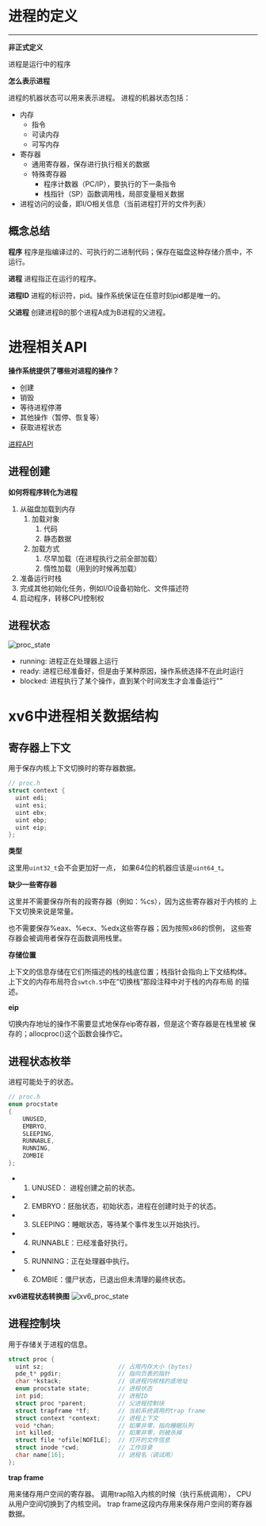 # 进程的定义

---

**非正式定义**

进程是运行中的程序

**怎么表示进程**

进程的机器状态可以用来表示进程。
进程的机器状态包括：

* 内存
  * 指令
  * 可读内存
  * 可写内存
* 寄存器
  * 通用寄存器，保存进行执行相关的数据
  * 特殊寄存器
    * 程序计数器（PC/IP），要执行的下一条指令
    * 栈指针（SP）函数调用栈，局部变量相关数据
* 进程访问的设备，即I/O相关信息（当前进程打开的文件列表）

## 概念总结

**程序**
程序是指编译过的、可执行的二进制代码；保存在磁盘这种存储介质中，不运行。

**进程**
进程指正在运行的程序。

**进程ID**
进程的标识符，pid。操作系统保证在任意时刻pid都是唯一的。

**父进程**
创建进程B的那个进程A成为B进程的父进程。

# 进程相关API

**操作系统提供了哪些对进程的操作？**

* 创建
* 销毁
* 等待进程停滞
* 其他操作（暂停、恢复等）
* 获取进程状态

[进程API](../chap5/proc_api.md)

## 进程创建

**如何将程序转化为进程**

1. 从磁盘加载到内存
   1. 加载对象
      1. 代码
      2. 静态数据
   2. 加载方式
      1. 尽早加载（在进程执行之前全部加载）
      2. 惰性加载（用到的时候再加载）
2. 准备运行时栈
3. 完成其他初始化任务，例如I/O设备初始化、文件描述符
4. 启动程序，转移CPU控制权

## 进程状态

![proc_state](./proc_state.svg)

* running: 进程正在处理器上运行
* ready: 进程已经准备好，但是由于某种原因，操作系统选择不在此时运行
* blocked: 进程执行了某个操作，直到某个时间发生才会准备运行""

# xv6中进程相关数据结构

## 寄存器上下文

用于保存内核上下文切换时的寄存器数据。

```c
// proc.h
struct context {
  uint edi;
  uint esi;
  uint ebx;
  uint ebp;
  uint eip;
};
```

**类型**

这里用`uint32_t`会不会更加好一点，
如果64位的机器应该是`uint64_t`。

**缺少一些寄存器**

这里并不需要保存所有的段寄存器（例如：%cs），因为这些寄存器对于内核的
上下文切换来说是常量。

也不需要保存%eax、%ecx、%edx这些寄存器；因为按照x86的惯例， 这些寄
存器会被调用者保存在函数调用栈里。

**存储位置**

上下文的信息存储在它们所描述的栈的栈底位置；栈指针会指向上下文结构体。
上下文的内存布局符合`swtch.S`中在“切换栈”那段注释中对于栈的内存布局
的描述。

**eip**

切换内存地址的操作不需要显式地保存eip寄存器，但是这个寄存器是在栈里被
保存的；allocproc()这个函数会操作它。

## 进程状态枚举
进程可能处于的状态。

```c
// proc.h
enum procstate
{
    UNUSED,
    EMBRYO,
    SLEEPING,
    RUNNABLE,
    RUNNING,
    ZOMBIE
};
```

 * 1. UNUSED： 进程创建之前的状态。
 * 2. EMBRYO：胚胎状态，初始状态，进程在创建时处于的状态。
 * 3. SLEEPING：睡眠状态，等待某个事件发生以开始执行。
 * 4. RUNNABLE：已经准备好执行。
 * 5. RUNNING：正在处理器中执行。
 * 6. ZOMBIE：僵尸状态，已退出但未清理的最终状态。

**xv6进程状态转换图**
![xv6_proc_state](./xv6_proc_state.svg)

## 进程控制块
用于存储关于进程的信息。

```c
struct proc {
  uint sz;                     // 占用内存大小 (bytes)
  pde_t* pgdir;                // 指向页表的指针
  char *kstack;                // 该进程内核栈的底地址
  enum procstate state;        // 进程状态
  int pid;                     // 进程ID
  struct proc *parent;         // 父进程控制块
  struct trapframe *tf;        // 当前系统调用的trap frame
  struct context *context;     // 进程上下文
  void *chan;                  // 如果非零，指向睡眠队列
  int killed;                  // 如果非零，则被杀掉
  struct file *ofile[NOFILE];  // 打开的文件信息
  struct inode *cwd;           // 工作目录
  char name[16];               // 进程名（调试用）
};
```

**trap frame**

用来储存用户空间的寄存器。
调用trap陷入内核的时候（执行系统调用），
CPU从用户空间切换到了内核空间。
trap frame这段内存用来保存用户空间的寄存器数据。
